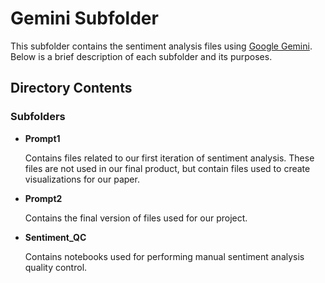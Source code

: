 # Gemini Subfolder

This subfolder contains the sentiment analysis files using [Google Gemini](https://gemini.google.com/). Below is a brief description of each subfolder and its purposes.

## Directory Contents

### Subfolders
- **Prompt1**

  Contains files related to our first iteration of sentiment analysis. These files are not used in our final product, but contain files used to create visualizations for our paper.
  
- **Prompt2**

  Contains the final version of files used for our project.
  
- **Sentiment_QC**

  Contains notebooks used for performing manual sentiment analysis quality control.
